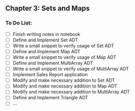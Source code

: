 ## Chapter 3: Sets and Maps

### To Do List:

- [ ] Finish writing notes in notebook
- [ ] Define and Implement Set ADT
- [ ] Write a small snippet to verify usage of Set ADT
- [ ] Define and Implement Map ADT
- [ ] Write a small snippet to verify usage of Map ADT
- [ ] Define and Implement MultiArray ADT
- [ ] Write a small snippet to verify usage of MultiArray ADT
- [ ] Implement Sales Report application
- [ ] Modify and make necessary addition to Set ADT
- [ ] Modify and make necessary addition to Map ADT
- [ ] Modify and make necessary addition to MultiArray ADT
- [ ] Define and Implement Triangle ADT
- [ ] ...
